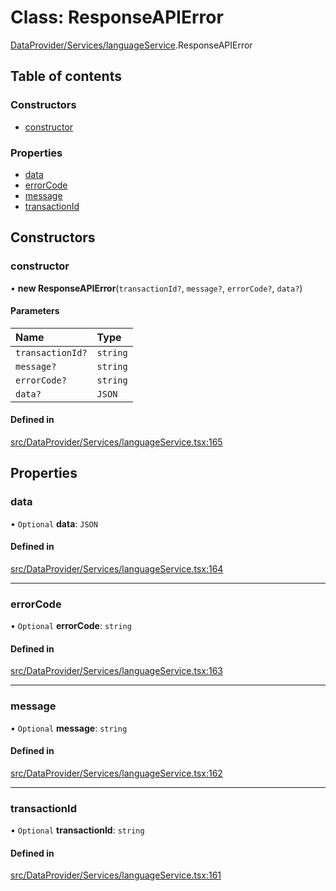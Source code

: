 # Class: ResponseAPIError

[DataProvider/Services/languageService](../wiki/DataProvider.Services.languageService).ResponseAPIError

## Table of contents

### Constructors

- [constructor](../wiki/DataProvider.Services.languageService.ResponseAPIError#constructor)

### Properties

- [data](../wiki/DataProvider.Services.languageService.ResponseAPIError#data)
- [errorCode](../wiki/DataProvider.Services.languageService.ResponseAPIError#errorcode)
- [message](../wiki/DataProvider.Services.languageService.ResponseAPIError#message)
- [transactionId](../wiki/DataProvider.Services.languageService.ResponseAPIError#transactionid)

## Constructors

### constructor

• **new ResponseAPIError**(`transactionId?`, `message?`, `errorCode?`, `data?`)

#### Parameters

| Name | Type |
| :------ | :------ |
| `transactionId?` | `string` |
| `message?` | `string` |
| `errorCode?` | `string` |
| `data?` | `JSON` |

#### Defined in

[src/DataProvider/Services/languageService.tsx:165](https://github.com/94briel/VariaMosPLE/blob/0611efd/src/DataProvider/Services/languageService.tsx#L165)

## Properties

### data

• `Optional` **data**: `JSON`

#### Defined in

[src/DataProvider/Services/languageService.tsx:164](https://github.com/94briel/VariaMosPLE/blob/0611efd/src/DataProvider/Services/languageService.tsx#L164)

___

### errorCode

• `Optional` **errorCode**: `string`

#### Defined in

[src/DataProvider/Services/languageService.tsx:163](https://github.com/94briel/VariaMosPLE/blob/0611efd/src/DataProvider/Services/languageService.tsx#L163)

___

### message

• `Optional` **message**: `string`

#### Defined in

[src/DataProvider/Services/languageService.tsx:162](https://github.com/94briel/VariaMosPLE/blob/0611efd/src/DataProvider/Services/languageService.tsx#L162)

___

### transactionId

• `Optional` **transactionId**: `string`

#### Defined in

[src/DataProvider/Services/languageService.tsx:161](https://github.com/94briel/VariaMosPLE/blob/0611efd/src/DataProvider/Services/languageService.tsx#L161)
